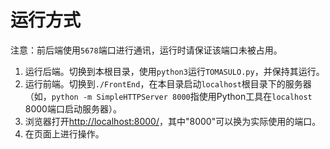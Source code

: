 # 运行方式

注意：前后端使用`5678`端口进行通讯，运行时请保证该端口未被占用。

1. 运行后端。切换到本根目录，使用`python3`运行`TOMASULO.py`，并保持其运行。
2. 运行前端。切换到`./FrontEnd`，在本目录启动`localhost`根目录下的服务器（如，`python -m SimpleHTTPServer 8000`指使用Python工具在`localhost` 8000端口启动服务器）。
3. 浏览器打开[http://localhost:8000/](http://localhost:8000/)，其中"8000"可以换为实际使用的端口。
4. 在页面上进行操作。

